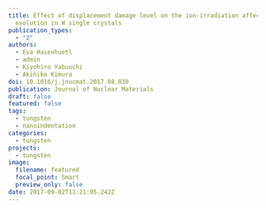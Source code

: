 ```yaml
---
title: Effect of displacement damage level on the ion-irradiation affected zone
  evolution in W single crystals
publication_types:
  - "2"
authors:
  - Eva Hasenhuetl
  - admin
  - Kiyohiro Yabuuchi
  - Akihiko Kimura
doi: 10.1016/j.jnucmat.2017.08.030
publication: Journal of Nuclear Materials
draft: false
featured: false
tags:
  - tungsten
  - nanoindentation
categories:
  - tungsten
projects:
  - tungsten
image:
  filename: featured
  focal_point: Smart
  preview_only: false
date: 2017-09-02T11:21:05.242Z
---
```

